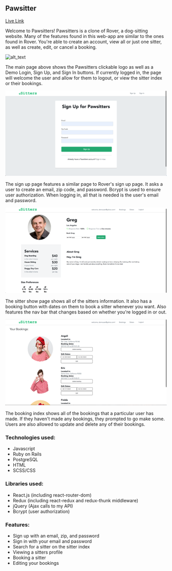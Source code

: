 ## Pawsitter

[Live Link](https://pawsittersisnotavailable.herokuapp.com/)

Welcome to Pawsitters! Pawsitters is a clone of Rover, a dog-sitting website. Many of the features found in this web-app are similar to the ones found in Rover. You're able to create an account, view all or just one sitter, as well as create, edit, or cancel a booking.

![alt_text](./app/assets/images/MainPage.png "Main page")

The main page above shows the Pawsitters clickable logo as well as a Demo Login, Sign Up, and Sign In buttons. If currently logged in, the page will welcome the user and allow for them to logout, or view the sitter index or their bookings.

![alt_text](./app/assets/images/SignUpForm.png "Sign up page")

The sign up page features a similar page to Rover's sign up page. It asks a user to create an email, zip code, and password. Bcrypt is used to ensure user authorization. When logging in, all that is needed is the user's email and password.

![alt_text](./app/assets/images/SitterShow.png "Sitter show page")

The sitter show page shows all of the sitters information. It also has a booking button with dates on them to book a sitter whenever you want. Also features the nav bar that changes based on whether you're logged in or out.

![alt_text](./app/assets/images/BookingIndex.png "Booking index page")

The booking index shows all of the bookings that a particular user has made. If they haven't made any bookings, they prompted to go make some. Users are also allowed to update and delete any of their bookings.

### Technologies used:
* Javascript
* Ruby on Rails
* PostgreSQL
* HTML
* SCSS/CSS
  
### Libraries used:
* React.js (including react-router-dom)
* Redux (including react-redux and redux-thunk middleware)
* jQuery (Ajax calls to my API)
* Bcrypt (user authorization)

### Features:
* Sign up with an email, zip, and password
* Sign in with your email and password
* Search for a sitter on the sitter index
* Viewing a sitters profile
* Booking a sitter
* Editing your bookings
  
  
